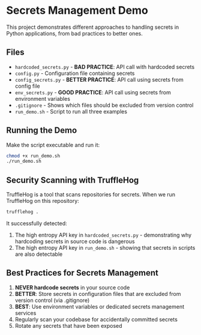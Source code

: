 # Secrets Management Demo

This project demonstrates different approaches to handling secrets in Python applications, from bad practices to better ones.

## Files

- `hardcoded_secrets.py` - **BAD PRACTICE**: API call with hardcoded secrets
- `config.py` - Configuration file containing secrets
- `config_secrets.py` - **BETTER PRACTICE**: API call using secrets from config file
- `env_secrets.py` - **GOOD PRACTICE**: API call using secrets from environment variables
- `.gitignore` - Shows which files should be excluded from version control
- `run_demo.sh` - Script to run all three examples

## Running the Demo

Make the script executable and run it:

```bash
chmod +x run_demo.sh
./run_demo.sh
```

## Security Scanning with TruffleHog

TruffleHog is a tool that scans repositories for secrets. When we run TruffleHog on this repository:

```bash
trufflehog .
```

It successfully detected:
1. The high entropy API key in `hardcoded_secrets.py` - demonstrating why hardcoding secrets in source code is dangerous
2. The high entropy API key in `run_demo.sh` - showing that secrets in scripts are also detectable

## Best Practices for Secrets Management

1. **NEVER hardcode secrets** in your source code
2. **BETTER**: Store secrets in configuration files that are excluded from version control (via .gitignore)
3. **BEST**: Use environment variables or dedicated secrets management services
4. Regularly scan your codebase for accidentally committed secrets
5. Rotate any secrets that have been exposed